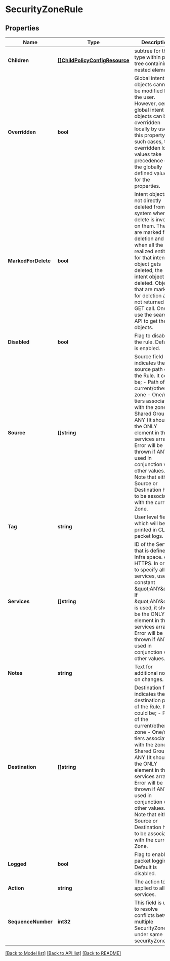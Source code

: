# SecurityZoneRule

## Properties
Name | Type | Description | Notes
------------ | ------------- | ------------- | -------------
**Children** | [**[]ChildPolicyConfigResource**](ChildPolicyConfigResource.md) | subtree for this type within policy tree containing nested elements.  | [optional] [default to null]
**Overridden** | **bool** | Global intent objects cannot be modified by the user. However, certain global intent objects can be overridden locally by use of this property. In such cases, the overridden local values take precedence over the globally defined values for the properties.  | [optional] [default to false]
**MarkedForDelete** | **bool** | Intent objects are not directly deleted from the system when a delete is invoked on them. They are marked for deletion and only when all the realized entities for that intent object gets deleted, the intent object is deleted. Objects that are marked for deletion are not returned in GET call. One can use the search API to get these objects.  | [optional] [default to false]
**Disabled** | **bool** | Flag to disable the rule. Default is enabled. | [optional] [default to false]
**Source** | **[]string** | Source field indicates the source path of the Rule. It could be;  - Path of the current/other zone  - One/more tiers associated with the zone  - Shared Group  - ANY (It should be the ONLY element in the services array. Error will be thrown         if ANY is used in conjunction with other values.) Note that either Source or Destination has to be associated with the current Zone.  | [default to null]
**Tag** | **string** | User level field which will be printed in CLI and packet logs.  | [optional] [default to null]
**Services** | **[]string** | ID of the Service that is defined in Infra space. e.g. HTTPS. In order to specify all services, use the constant \&quot;ANY\&quot;. If \&quot;ANY\&quot; is used, it should be the ONLY element in the services array. Error will be thrown if ANY is used in conjunction with other values.  | [default to null]
**Notes** | **string** | Text for additional notes on changes. | [optional] [default to null]
**Destination** | **[]string** | Destination field indicates the destination path of the Rule. It could be;  - Path of the current/other zone  - One/more tiers associated with the zone  - Shared Group  - ANY (It should be the ONLY element in the services array. Error will be thrown         if ANY is used in conjunction with other values.) Note that either Source or Destination has to be associated with the current Zone.  | [default to null]
**Logged** | **bool** | Flag to enable packet logging. Default is disabled. | [optional] [default to false]
**Action** | **string** | The action to be applied to all the services.  | [default to null]
**SequenceNumber** | **int32** | This field is used to resolve conflicts between multiple SecurityZoneRule under same securityZone  | [optional] [default to null]

[[Back to Model list]](../README.md#documentation-for-models) [[Back to API list]](../README.md#documentation-for-api-endpoints) [[Back to README]](../README.md)

